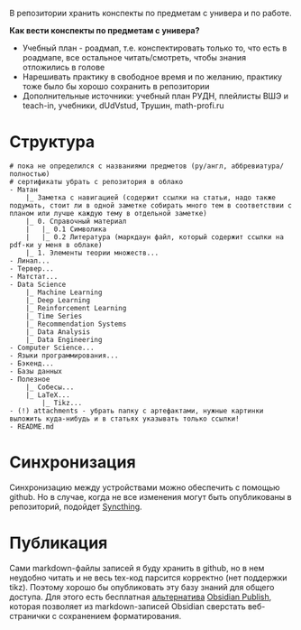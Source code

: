 В репозитории хранить конспекты по предметам с универа и по работе.

**Как вести конспекты по предметам с универа?**
- Учебный план - роадмап, т.е. конспектировать только то, что есть в роадмапе, все остальное читать/смотреть, чтобы знания отложились в голове
- Нарешивать практику в свободное время и по желанию, практику тоже было бы хорошо сохранить в репозитории
- Дополнительные источники: учебный план РУДН, плейлисты ВШЭ и teach-in, учебники, dUdVstud, Трушин, math-profi.ru
# Структура

```
# пока не определился с названиями предметов (ру/англ, аббревиатура/полностью)
# сертификаты убрать с репозитория в облако
- Матан
	|_ Заметка с навигацией (содержит ссылки на статьи, надо также подумать, стоит ли в одной заметке собирать много тем в соответствии с планом или лучше каждую тему в отдельной заметке)
	|_ 0. Справочный материал
	|	|_ 0.1 Символика
	|	|_ 0.2 Литература (маркдаун файл, который содержит ссылки на pdf-ки у меня в облаке)
	|_ 1. Элементы теории множеств...
- Линал...
- Тервер...
- Матстат...
- Data Science
	|_ Machine Learning
	|_ Deep Learning
	|_ Reinforcement Learning
	|_ Time Series
	|_ Recommendation Systems
	|_ Data Analysis
	|_ Data Engineering
- Computer Science...
- Языки программирования...
- Бэкенд...
- Базы данных
- Полезное
	|_ Собесы...
	|_ LaTeX...
		|_ Tikz...
- (!) attachments - убрать папку с артефактами, нужные картинки выложить куда-нибудь и в статьях указывать только ссылки!
- README.md
```

# Синхронизация

Синхронизацию между устройствами можно обеспечить с помощью github. Но в случае, когда не все изменения могут быть опубликованы в репозиторий, подойдет [Syncthing](https://syncthing.net/).
# Публикация

Сами markdown-файлы записей я буду хранить в github, но в нем неудобно читать и не весь tex-код парсится корректно (нет поддержки tikz). Поэтому хорошо бы опубликовать эту базу знаний для общего доступа. Для этого есть бесплатная [альтернатива](https://github.com/ppeetteerrs/obsidian-zola) [Obsidian Publish](https://obsidian.md/publish), которая позволяет из markdown-записей Obsidian сверстать веб-странички с сохранением форматирования.